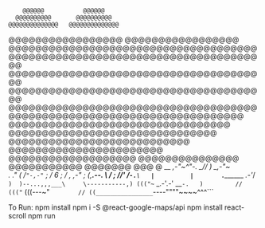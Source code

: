         @@@@@@           @@@@@@
      @@@@@@@@@@       @@@@@@@@@@
    @@@@@@@@@@@@@@   @@@@@@@@@@@@@@
  @@@@@@@@@@@@@@@@@ @@@@@@@@@@@@@@@@@
 @@@@@@@@@@@@@@@@@@@@@@@@@@@@@@@@@@@@@
@@@@@@@@@@@@@@@@@@@@@@@@@@@@@@@@@@@@@@@
@@@@@@@@@@@@@@@@@@@@@@@@@@@@@@@@@@@@@@@
@@@@@@@@@@@@@@@@@@@@@@@@@@@@@@@@@@@@@@@
 @@@@@@@@@@@@@@@@@@@@@@@@@@@@@@@@@@@@@
  @@@@@@@@@@@@@@@@@@@@@@@@@@@@@@@@@@@
   @@@@@@@@@@@@@@@@@@@@@@@@@@@@@@@@@
    @@@@@@@@@@@@@@@@@@@@@@@@@@@@@@@
      @@@@@@@@@@@@@@@@@@@@@@@@@@@
        @@@@@@@@@@@@@@@@@@@@@@@
          @@@@@@@@@@@@@@@@@@@
            @@@@@@@@@@@@@@@
              @@@@@@@@@@@
                @@@@@@@
                  @@@
                   @
                                          __             _,-"~^"-.
                                        _// )      _,-"~`         `.
                                      ." ( /`"-,-"`                 ;
                                      / 6                             ;
                                    /           ,             ,-"     ;
                                    (,__.--.      \           /        ;
                                     //'   /`-.\   |          |        `._________
                                      _.-'_/`  )  )--...,,,___\     \-----------,)
                                    ((("~` _.-'.-'           __`-.   )         //
                                          ((("`             (((---~"`         //
                                                                              ((________________
                                                                              `----""""~~~~^^^```   

To Run:
    npm install
    npm i -S @react-google-maps/api
    npm install react-scroll
    npm run